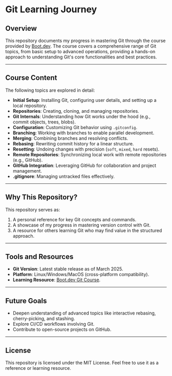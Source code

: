# Git Learning Journey

## Overview
This repository documents my progress in mastering Git through the course provided by [Boot.dev](https://boot.dev). The course covers a comprehensive range of Git topics, from basic setup to advanced operations, providing a hands-on approach to understanding Git's core functionalities and best practices.

---

## Course Content
The following topics are explored in detail:

- **Initial Setup**: Installing Git, configuring user details, and setting up a local repository.
- **Repositories**: Creating, cloning, and managing repositories.
- **Git Internals**: Understanding how Git works under the hood (e.g., commit objects, trees, blobs).
- **Configuration**: Customizing Git behavior using `.gitconfig`.
- **Branching**: Working with branches to enable parallel development.
- **Merging**: Combining branches and resolving conflicts.
- **Rebasing**: Rewriting commit history for a linear structure.
- **Resetting**: Undoing changes with precision (`soft`, `mixed`, `hard` resets).
- **Remote Repositories**: Synchronizing local work with remote repositories (e.g., GitHub).
- **GitHub Integration**: Leveraging GitHub for collaboration and project management.
- **.gitignore**: Managing untracked files effectively.

---

## Why This Repository?
This repository serves as:
1. A personal reference for key Git concepts and commands.
2. A showcase of my progress in mastering version control with Git.
3. A resource for others learning Git who may find value in the structured approach.

---

## Tools and Resources
- **Git Version**: Latest stable release as of March 2025.
- **Platform**: Linux/Windows/MacOS (cross-platform compatibility).
- **Learning Resource**: [Boot.dev Git Course](https://boot.dev).

---

## Future Goals
- Deepen understanding of advanced topics like interactive rebasing, cherry-picking, and stashing.
- Explore CI/CD workflows involving Git.
- Contribute to open-source projects on GitHub.

---

## License
This repository is licensed under the MIT License. Feel free to use it as a reference or learning resource.
